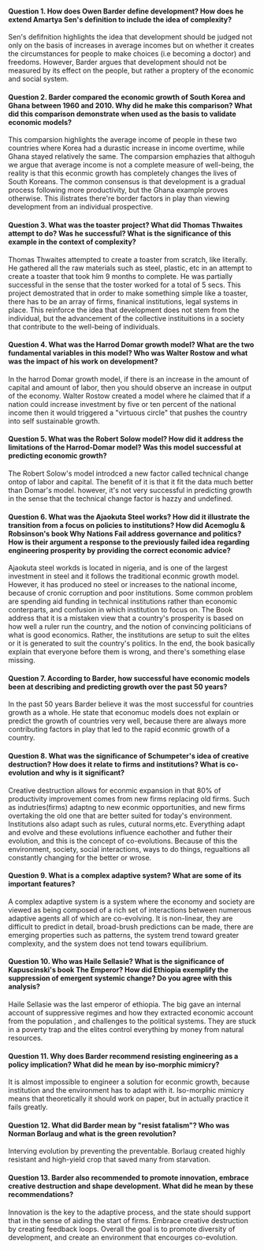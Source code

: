 #### Question 1.  How does Owen Barder define development? How does he extend Amartya Sen's definition to include the idea of complexity?

Sen's defifnition highlights the idea that development should be judged not only on the basis of increases in average incomes but on whether it creates the circumstances for people to make choices (i.e becoming a doctor) and freedoms. However, Barder argues that development should not be measured by its effect on the people, but rather a proptery of the economic and social system. 

#### Question 2.  Barder compared the economic growth of South Korea and Ghana between 1960 and 2010.  Why did he make this comparison?  What did this comparison demonstrate when used as the basis to validate economic models?

This comparsion highlights the average income of people in these two countries where Korea had a durastic increase in income overtime, while Ghana stayed relatively the same. The comparsion emphazies that althoguh we argue that average income is not a complete measure of well-being, the reality is that this econmic growth has completely changes the lives of South Koreans. The common consensus is that development is a gradual process following more productivity, but the Ghana example proves otherwise. This ilistrates there're border factors in play than viewing development from an individual prospective. 

#### Question 3.  What was the toaster project? What did Thomas Thwaites attempt to do? Was he successful? What is the significance of this example in the context of complexity?

Thomas Thwaites attempted to create a toaster from scratch, like literally. He gathered all the raw materials such as steel, plastic, etc in an attempt to create a toaster that took him 9 months to complete. He was partially successful in the sense that the toster worked for a total of 5 secs. This project demostrated that in order to make something simple like a toaster, there has to be an array of firms, finanical institutions, legal systems in place. This reinforce the idea that development does not stem from the individual, but the advancement of the collective instituitions in a society that contribute to the well-being of individuals. 

#### Question 4.  What was the Harrod Domar growth model? What are the two fundamental variables in this model? Who was Walter Rostow and what was the impact of his work on development?

In the harrod Domar growth model, if there is an increase in the amount of capital and amount of labor, then you should observe an increase in output of the economy. Walter Rostow created a model where he claimed that if a nation could increase investment by five or ten percent of the national income then it would triggered a "virtuous circle" that pushes the country into self sustainable growth. 

#### Question 5.  What was the Robert Solow model?  How did it address the limitations of the Harrod-Domar model? Was this model successful at predicting economic growth?

The Robert Solow's model introdced a new factor called technical change ontop of labor and capital. The benefit of it is that it fit the data much better than Domar's model. however, it's not very successful in predicting growth in the sense that the technical change factor is hazzy and undefined. 

#### Question 6. What was the Ajaokuta Steel works? How did it illustrate the transition from a focus on policies to institutions?  How did Acemoglu & Robsinson's book Why Nations Fail address governance and politics?  How is their argument a response to the previously failed idea regarding engineering prosperity by providing the correct economic advice? 

Ajaokuta steel workds is located in nigeria, and is one of the largest investment in steel and it follows the traditional econmic growth model. However, it has produced no steel or increases to the national income, because of cronic corruption and poor institutions. Some common problem are spending aid funding in technical institutions rather than economic conterparts, and confusion in which institution to focus on. The Book address that it is a mistaken view that a country's prosperity is based on how well a ruler run the country, and the notion of convincing politicians of what is good economics. Rather, the institutions are setup to suit the elites or it is generated to suit the country's politics. In the end, the book basically explain that everyone before them is wrong, and there's something elase missing.

#### Question 7.  According to Barder, how successful have economic models been at describing and predicting growth over the past 50 years?

In the past 50 years Barder believe it was the most successful for countries growth as a whole. He state that economuc models does not explain or predict the growth of countries very well, because there are always more contributing factors in play that led to the rapid econmic growth of a country.  

#### Question 8.  What was the significance of Schumpeter's idea of creative destruction? How does it relate to firms and institutions? What is co-evolution and why is it significant?

Creative destruction allows for econmic expansion in that 80% of productivity improvement comes from new firms replacing old firms. Such as indutries(firms) adaptng to new econmic opportunities, and new firms overtaking the old one that are better suited for today's environment. Institutions also adapt such as rules, cutural norms,etc. Everything adapt and evolve and these evolutions influence eachother and futher their evolution, and this is the concept of co-evolutions. Because of this the environment, society, social interactions, ways to do things, regualtions all constantly changing for the better or wrose. 

#### Question 9. What is a complex adaptive system? What are some of its important features?

A complex adaptive system is a system where the economy and society are viewed as being composed of a rich set of interactions between numerous adaptive agents all of which are co-evolving. It is non-linear, they are difficult to predict in detail, broad-brush predictions can be made, there are emerging properties such as patterns, the system trend toward greater complexity, and the system does not tend towars equilibrium.

#### Question 10.  Who was Haile Sellasie? What is the significance of Kapuscinski's book The Emperor? How did Ethiopia exemplify the suppression of emergent systemic change? Do you agree with this analysis?

Haile Sellasie was the last emperor of ethiopia. The big gave an internal account of suppressive regimes and how they extracted economic account from the population , and challenges to the political systems. They are stuck in a poverty trap and the elites control everything by money from natural resources. 

#### Question 11.  Why does Barder recommend resisting engineering as a policy implication?  What did he mean by iso-morphic mimicry?

It is almost impossible to engineer a solution for econmic growth, because institution and the environment has to adapt with it. Iso-morphic mimicry means that theoretically it should work on paper, but in actually practice it fails greatly. 

#### Question 12.  What did Barder mean by "resist fatalism"? Who was Norman Borlaug and what is the green revolution?

Interving evolution by preventing the preventable. Borlaug created highly resistant and high-yield crop that saved many from starvation. 

#### Question 13.  Barder also recommended to promote innovation, embrace creative destruction and shape development.  What did he mean by these recommendations?

Innovation is the key to the adaptive process, and the state should support that in the sense of aiding the start of firms. Embrace creative destruction by creating feedback loops. Overall the goal is to promote diversity of development, and create an environment that encourges co-evolution.




